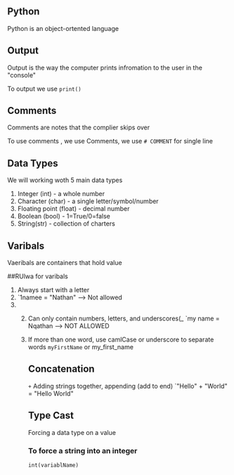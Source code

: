 ## Python
Python is an object-ortented language

## Output
Output is the way the computer prints infromation to the user in the "console"

To output we use `print()`

## Comments
Comments are notes that the complier skips over

To use comments , we use Comments, we use `# COMMENT` for single line 

## Data Types
We will working woth 5 main data types

1. Integer (int) - a whole number
2. Character (char) - a single letter/symbol/number
3. Floating point (float) - decimal number
4. Boolean (bool) - 1=True/0=false
5. String(str) - collection of charters

## Varibals
Vaeribals are containers that hold value

##RUlwa for varibals
1. Always start with a letter
2. `1namee = "Nathan" --> Not allowed
3. 2. Can only contain numbers, letters, and underscores(_ `my name = Nqathan --> NOT ALLOWED
   3. If more than one word, use camlCase or underscore to separate words
      `myFirstName` or my_first_name

      ## Concatenation
      `+` Adding strings together, appending (add to end)
      `"Hello" + "World" = "Hello World"

      ## Type Cast
      Forcing a data type on a value

      ### To force a string into an integer
      `int(variablName)`